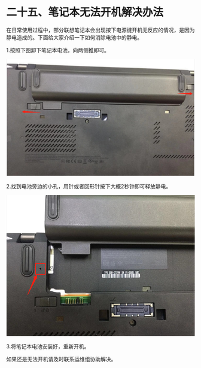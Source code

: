 # 二十五、笔记本无法开机解决办法

在日常使用过程中，部分联想笔记本会出现按下电源键开机无反应的情况，是因为静电造成的。下面给大家介绍一下如何消除电池中的静电。

1.按照下图卸下笔记本电池，向两侧推即可。

![](/assets/6036a714879dfe4f952f3c51f3010f6.png)

2.找到电池旁边的小孔，用针或者回形针按下大概2秒钟即可释放静电。

![](/assets/9adda9fd3b229a0c4af9668816b14de.png)

3.将笔记本电池安装好，重新开机。

如果还是无法开机请及时联系运维组协助解决。

